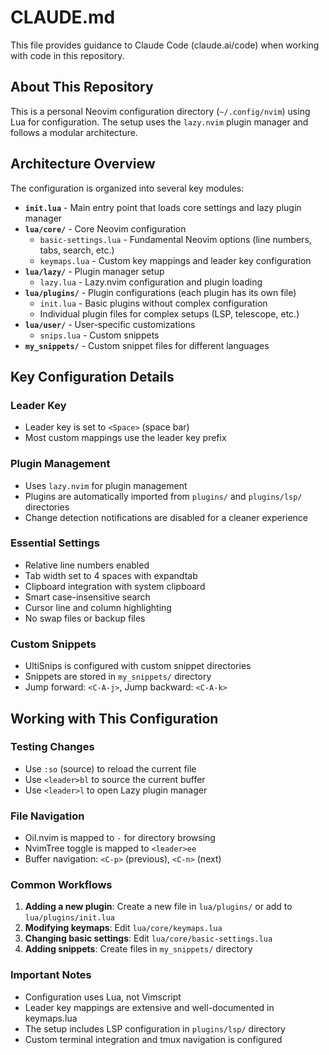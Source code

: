 # CLAUDE.md

This file provides guidance to Claude Code (claude.ai/code) when working with code in this repository.

## About This Repository

This is a personal Neovim configuration directory (`~/.config/nvim`) using Lua for configuration. The setup uses the `lazy.nvim` plugin manager and follows a modular architecture.

## Architecture Overview

The configuration is organized into several key modules:

- **`init.lua`** - Main entry point that loads core settings and lazy plugin manager
- **`lua/core/`** - Core Neovim configuration
  - `basic-settings.lua` - Fundamental Neovim options (line numbers, tabs, search, etc.)
  - `keymaps.lua` - Custom key mappings and leader key configuration
- **`lua/lazy/`** - Plugin manager setup
  - `lazy.lua` - Lazy.nvim configuration and plugin loading
- **`lua/plugins/`** - Plugin configurations (each plugin has its own file)
  - `init.lua` - Basic plugins without complex configuration
  - Individual plugin files for complex setups (LSP, telescope, etc.)
- **`lua/user/`** - User-specific customizations
  - `snips.lua` - Custom snippets
- **`my_snippets/`** - Custom snippet files for different languages

## Key Configuration Details

### Leader Key
- Leader key is set to `<Space>` (space bar)
- Most custom mappings use the leader key prefix

### Plugin Management
- Uses `lazy.nvim` for plugin management
- Plugins are automatically imported from `plugins/` and `plugins/lsp/` directories
- Change detection notifications are disabled for a cleaner experience

### Essential Settings
- Relative line numbers enabled
- Tab width set to 4 spaces with expandtab
- Clipboard integration with system clipboard
- Smart case-insensitive search
- Cursor line and column highlighting
- No swap files or backup files

### Custom Snippets
- UltiSnips is configured with custom snippet directories
- Snippets are stored in `my_snippets/` directory
- Jump forward: `<C-A-j>`, Jump backward: `<C-A-k>`

## Working with This Configuration

### Testing Changes
- Use `:so` (source) to reload the current file
- Use `<leader>bl` to source the current buffer
- Use `<leader>l` to open Lazy plugin manager

### File Navigation
- Oil.nvim is mapped to `-` for directory browsing
- NvimTree toggle is mapped to `<leader>ee`
- Buffer navigation: `<C-p>` (previous), `<C-n>` (next)

### Common Workflows
1. **Adding a new plugin**: Create a new file in `lua/plugins/` or add to `lua/plugins/init.lua`
2. **Modifying keymaps**: Edit `lua/core/keymaps.lua`
3. **Changing basic settings**: Edit `lua/core/basic-settings.lua`
4. **Adding snippets**: Create files in `my_snippets/` directory

### Important Notes
- Configuration uses Lua, not Vimscript
- Leader key mappings are extensive and well-documented in keymaps.lua
- The setup includes LSP configuration in `plugins/lsp/` directory
- Custom terminal integration and tmux navigation is configured
